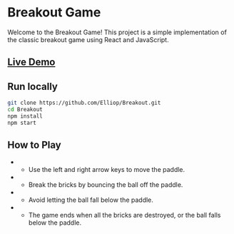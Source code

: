 # Breakout Game

Welcome to the Breakout Game! This project is a simple implementation of the classic breakout game using React and JavaScript.

## [Live Demo](elliop-breakout.vercel.app)

## Run locally

```bash
git clone https://github.com/Elliop/Breakout.git
cd Breakout
npm install
npm start
```

## How to Play

- - Use the left and right arrow keys to move the paddle.
- - Break the bricks by bouncing the ball off the paddle.
- - Avoid letting the ball fall below the paddle.
- - The game ends when all the bricks are destroyed, or the ball falls below the paddle.
